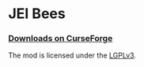 JEI Bees
========

### [Downloads on CurseForge](http://minecraft.curseforge.com/projects/jei-bees/files/)


The mod is licensed under the [LGPLv3](https://www.gnu.org/licenses/lgpl-3.0.en.html).
